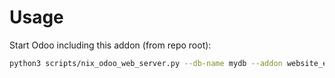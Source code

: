 # Usage

Start Odoo including this addon (from repo root):

```bash
python3 scripts/nix_odoo_web_server.py --db-name mydb --addon website_event_booth
```
